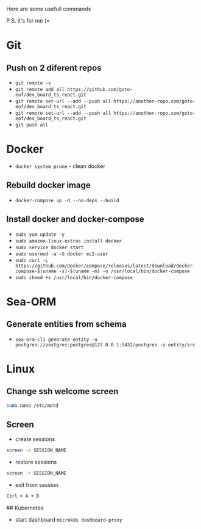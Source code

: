 
Here are some usefull commands 

P.S. it's for me (=

# Git
## Push on 2 diferent repos
- `git remote -v`
- `git remote add all https://github.com/goto-eof/dev_board_ts_react.git`
- `git remote set-url --add --push all https://another-ropo.com/goto-eof/dev_board_ts_react.git`
- `git remote set-url --add --push all https://another-ropo.com/goto-eof/dev_board_ts_react.git`
- `git push all`


# Docker
- `docker system prune` - clean docker

## Rebuild docker image
- `docker-compose up -d --no-deps --build`

## Install docker and docker-compose
- `sudo yum update -y`
- `sudo amazon-linux-extras install docker`
- `sudo service docker start`
- `sudo usermod -a -G docker ec2-user`
- `sudo curl -L https://github.com/docker/compose/releases/latest/download/docker-compose-$(uname -s)-$(uname -m) -o /usr/local/bin/docker-compose`
- `sudo chmod +x /usr/local/bin/docker-compose`


# Sea-ORM
## Generate entities from schema
- `sea-orm-cli generate entity -u postgres://postgres:postgres@127.0.0.1:5432/postgres -o entity/src`


# Linux
## Change ssh welcome screen
```bash
sudo nano /etc/motd
```

## Screen
- create sessions
```bash
screen -s SESSION_NAME
```
- restore sessions
```bash
screen -r SESSION_NAME
```
- exit from session
```bash
Ctrl + A + D
```

## Kubernetes
- start dashboard `microk8s dashboard-proxy`

